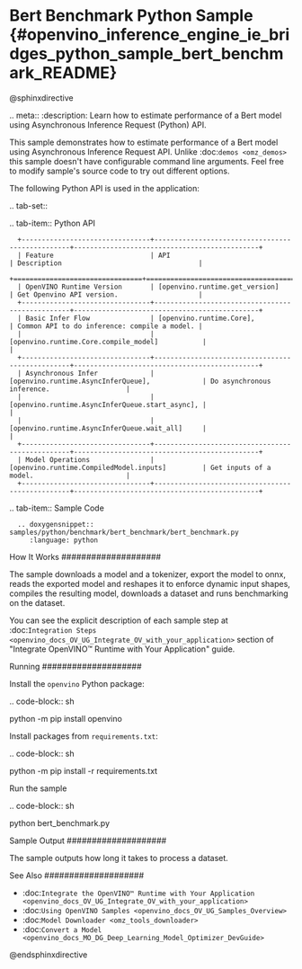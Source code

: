 # Bert Benchmark Python Sample {#openvino_inference_engine_ie_bridges_python_sample_bert_benchmark_README}

@sphinxdirective

.. meta::
   :description: Learn how to estimate performance of a Bert model using Asynchronous Inference Request (Python) API.


This sample demonstrates how to estimate performance of a Bert model using Asynchronous Inference Request API. Unlike :doc:`demos <omz_demos>` this sample doesn't have configurable command line arguments. Feel free to modify sample's source code to try out different options.

The following Python API is used in the application:

.. tab-set::

   .. tab-item:: Python API 

      +--------------------------------+-------------------------------------------------+----------------------------------------------+
      | Feature                        | API                                             | Description                                  |
      +================================+=================================================+==============================================+
      | OpenVINO Runtime Version       | [openvino.runtime.get_version]                  | Get Openvino API version.                    |
      +--------------------------------+-------------------------------------------------+----------------------------------------------+
      | Basic Infer Flow               | [openvino.runtime.Core],                        | Common API to do inference: compile a model. |
      |                                | [openvino.runtime.Core.compile_model]           |                                              |
      +--------------------------------+-------------------------------------------------+----------------------------------------------+
      | Asynchronous Infer             | [openvino.runtime.AsyncInferQueue],             | Do asynchronous inference.                   |
      |                                | [openvino.runtime.AsyncInferQueue.start_async], |                                              |
      |                                | [openvino.runtime.AsyncInferQueue.wait_all]     |                                              |
      +--------------------------------+-------------------------------------------------+----------------------------------------------+
      | Model Operations               | [openvino.runtime.CompiledModel.inputs]         | Get inputs of a model.                       |
      +--------------------------------+-------------------------------------------------+----------------------------------------------+
   
   .. tab-item:: Sample Code

      .. doxygensnippet:: samples/python/benchmark/bert_benchmark/bert_benchmark.py
         :language: python

How It Works
####################

The sample downloads a model and a tokenizer, export the model to onnx, reads the exported model and reshapes it to enforce dynamic input shapes, compiles the resulting model, downloads a dataset and runs benchmarking on the dataset.

You can see the explicit description of
each sample step at :doc:`Integration Steps <openvino_docs_OV_UG_Integrate_OV_with_your_application>` section of "Integrate OpenVINO™ Runtime with Your Application" guide.

Running
####################

Install the ``openvino`` Python package:

.. code-block:: sh

   python -m pip install openvino


Install packages from ``requirements.txt``:

.. code-block:: sh

   python -m pip install -r requirements.txt


Run the sample

.. code-block:: sh

   python bert_benchmark.py


Sample Output
####################

The sample outputs how long it takes to process a dataset.

See Also
####################

* :doc:`Integrate the OpenVINO™ Runtime with Your Application <openvino_docs_OV_UG_Integrate_OV_with_your_application>`
* :doc:`Using OpenVINO Samples <openvino_docs_OV_UG_Samples_Overview>`
* :doc:`Model Downloader <omz_tools_downloader>`
* :doc:`Convert a Model <openvino_docs_MO_DG_Deep_Learning_Model_Optimizer_DevGuide>`

@endsphinxdirective
